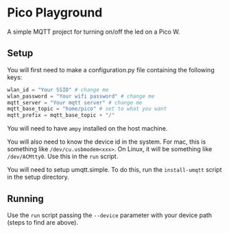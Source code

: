 # Pico Playground

A simple MQTT project for turning on/off the led on a Pico W.

## Setup

You will first need to make a configuration.py file containing the following keys:

```python
wlan_id = "Your SSID" # change me
wlan_password = "Your wifi password" # change me
mqtt_server = "Your mqtt server" # change me
mqtt_base_topic = "home/pico" # set to what you want
mqtt_prefix = mqtt_base_topic + "/"
```

You will need to have `ampy` installed on the host machine.

You will also need to know the device id in the system. For mac, this is something like `/dev/cu.usbmodem<xxx>`. On Linux, it will be something like `/dev/ACMtty0`. Use this in the `run` script.

You will need to setup umqtt.simple. To do this, run the `install-umqtt` script in the setup directory.

## Running

Use the `run` script passing the `--device` parameter with your device path (steps to find are above).
